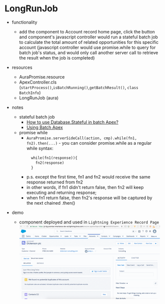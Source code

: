 # LongRunJob

* functionality
  * add the component to Account record home page, click the button and component's javascript controller would run a stateful batch job to calculate the total amount of related opportunities for this specific account (javascript controller would use promise.while to query for batch job's status, and would only call another server call to retrieve the result when the job is completed)

* resources
  * AuraPromise.resource
  * ApexController.cls (`startProcess()`,`isBatchRunning()`,`getBatchResult()`, `class BatchInfo`)
  * LongRunJob (aura)

* notes
  * stateful batch job
    * [How to use Database.Stateful in batch Apex?](https://developer.salesforce.com/forums/?id=906F00000008zJ5IAI)
    * [Using Batch Apex](https://developer.salesforce.com/docs/atlas.en-us.apexcode.meta/apexcode/apex_batch_interface.htm)
  * promise while
    * `AuraPromise.serverSideCall(action, cmp).while(fn1, fn2).then(...)` - you can consider promise.while as a regular while syntax:
      ```
        while(fn1(response)){
          fn2(response)
        }
      ```
    * p.s. except the first time, fn1 and fn2 would receive the same response returned from fn2
    * in other words, if fn1 didn't return false, then fn2 will keep executing and returning response;
    * when fn1 return false, then fn2's response will be captured by the next chained .then()

* demo
  * component deployed and used in `Lightning Experience Record Page`
    ![1.gif](/screenshots/longrunjob/1.gif)
